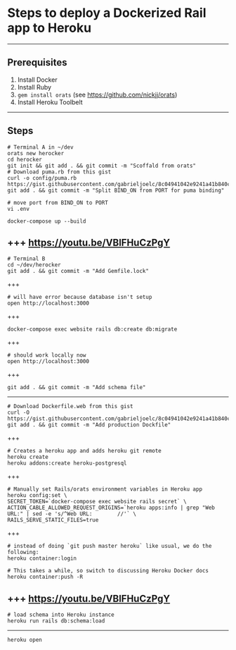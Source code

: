 # Steps to deploy a Dockerized Rail app to Heroku
---
## Prerequisites
1. Install Docker
1. Install Ruby
1. `gem install orats` (see https://github.com/nickjj/orats)
1. Install Heroku Toolbelt
---
## Steps
```
# Terminal A in ~/dev
orats new herocker
cd herocker
git init && git add . && git commit -m "Scoffald from orats"
# Download puma.rb from this gist
curl -o config/puma.rb https://gist.githubusercontent.com/gabrieljoelc/8c04941042e9241a41b840cccf1ad5fb/raw/puma.rb
git add . && git commit -m "Split BIND_ON from PORT for puma binding"

# move port from BIND_ON to PORT
vi .env

docker-compose up --build
```
+++
https://youtu.be/VBlFHuCzPgY
---
```
# Terminal B
cd ~/dev/herocker
git add . && git commit -m "Add Gemfile.lock"
```
+++
```
# will have error because database isn't setup
open http://localhost:3000
```
+++
```
docker-compose exec website rails db:create db:migrate
```
+++
```
# should work locally now
open http://localhost:3000
```
+++
```
git add . && git commit -m "Add schema file"
```
---
```
# Download Dockerfile.web from this gist
curl -O https://gist.githubusercontent.com/gabrieljoelc/8c04941042e9241a41b840cccf1ad5fb/raw/Dockerfile.web
git add . && git commit -m "Add production Dockfile"
```
+++
```
# Creates a heroku app and adds heroku git remote
heroku create
heroku addons:create heroku-postgresql
```
+++
```
# Manually set Rails/orats environment variables in Heroku app
heroku config:set \
SECRET_TOKEN=`docker-compose exec website rails secret` \
ACTION_CABLE_ALLOWED_REQUEST_ORIGINS=`heroku apps:info | grep "Web URL:" | sed -e 's/^Web URL:        //'` \
RAILS_SERVE_STATIC_FILES=true
```
+++
```
# instead of doing `git push master heroku` like usual, we do the following:
heroku container:login

# This takes a while, so switch to discussing Heroku Docker docs
heroku container:push -R
```
+++
https://youtu.be/VBlFHuCzPgY
---
```
# load schema into Heroku instance
heroku run rails db:schema:load
```
---
```
heroku open
```

